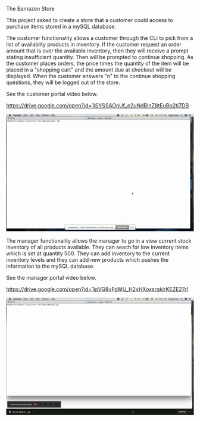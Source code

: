 The Bamazon Store

This project asked to create a store that a customer could access to purchase items stored in a mySQL database.

The customer functionality allows a customer through the CLI to pick from a list of availablity products in inventory.  If the customer request an order amount that is over the available inventory, then they will receive a prompt stating insufficient quantity.  Then will be prompted to continue shopping. As the customer places orders, the price times the quantity of the item will be placed in a "shopping cart" and the amount due at checkout will be displayed.  When the customer answers "n" to the continue shopping questions, they will be logged out of the store.

See the customer portal video below.

https://drive.google.com/open?id=1iSYSSAOnUf_e2uNdBInZ8tEuBo2tj7DB

![](assets/BamazonCustomer.gif)


The manager functionality allows the manager to go in a view current stock inventory of all products available.  They can seach for low inventory items which is set at quantity 500.  They can add inventory to the current inventory levels and they can add new products which pushes the information to the mySQL database.

See the manager portal video below.

https://drive.google.com/open?id=1ipVG8vFpWU_H2vHXoxsrqkjrKEZE27rI

![](assets/BamazonManager.gif)